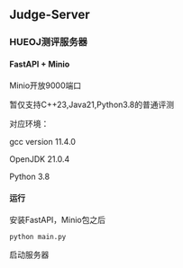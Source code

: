 ## Judge-Server
### HUEOJ测评服务器
#### FastAPI + Minio

Minio开放9000端口

暂仅支持C++23,Java21,Python3.8的普通评测

对应环境：

gcc version 11.4.0

OpenJDK 21.0.4

Python 3.8

#### 运行
安装FastAPI，Minio包之后
```
python main.py
```
启动服务器